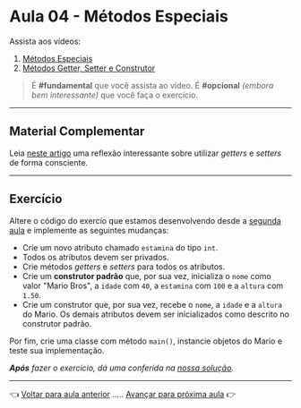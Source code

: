 # Aula 04 - Métodos Especiais

Assista aos vídeos: 

  1. [Métodos Especiais](https://youtu.be/g2x9oyBFSco?t=51)
  1. [Métodos Getter, Setter e Construtor](https://youtu.be/6i-_R5cAcEc?t=34)

> É **#fundamental** que você assista ao vídeo. É **#opcional** _(embora bem interessante)_ que você faça o exercício.

---

## Material Complementar

Leia [neste artigo](https://blog.caelum.com.br/nao-aprender-oo-getters-e-setters/amp/) uma reflexão interessante sobre utilizar _getters_ e _setters_ de forma consciente.

---
## Exercício

Altere o código do exercío que estamos desenvolvendo desde a [segunda aula](../aula02/resolucao.md) e implemente as seguintes mudanças:

* Crie um novo atributo chamado `estamina` do tipo `int`.
* Todos os atributos devem ser privados.
* Crie métodos _getters_ e _setters_ para todos os atributos.
* Crie um **construtor padrão** que, por sua vez, inicializa o `nome` como valor "Mario Bros", a `idade` com `40`, a `estamina` com `100` e a `altura` com `1.50`.
* Crie um construtor que, por sua vez, recebe o `nome`, a `idade` e a `altura` do Mario. Os demais atributos devem ser inicializados como descrito no construtor padrão.

Por fim, crie uma classe com método `main()`, instancie objetos do Mario e teste sua implementação.

_**Após** fazer o exercício, dá uma conferida na [nossa solução](resolucao.md)._

---

👈 [Voltar para aula anterior](../aula03/aula.md) ..... [Avançar para próxima aula](../aula05/aula.md) 👉

